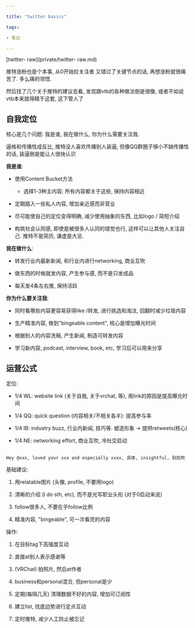 ```yaml
---

title: "twitter basics"

tags:

- 笔记

---
```




[twitter- raw](private/twitter- raw.md)



推特涨粉也是个本事, 从0开始拉关注者 又错过了关键节点的话, 再想涨粉就很痛苦了. 多么痛的领悟.



然后找了几个关于推特的建议去看, 发现跟vtb的各种做法倒是很像, 或者不如说vtb本来就得精于这套, 这下管人了





## 自我定位



核心是几个问题: 我是谁, 我在做什么, 你为什么需要关注我.



逼格和传播性成反比, 推特没人喜欢传播别人装逼, 但像QQ群圈子够小不缺传播性的话, 装逼倒是能让人很快认识



**我是谁**:

- 使用Content Bucket方法

	- 选择1-3种主内容; 所有内容都关于这些, 保持内容相近

- 定期插入一些私人内容, 增加亲近感而非营业

- 尽可能使自己的定位变得明确, 减少使用抽象的东西, 比如logo / 简短介绍

- 构筑社会认同感, 即使是被很多人认同的错觉也行, 这样可以让其他人关注自己. 推特不是简历, 谦虚是大忌.



**我在做什么**:

- 转发行业内最新新闻, 和行业内进行networking, 商业互吹

- 做东西的时候就发内容, 产生参与感, 而不是只发成品

- 每天发4条左右推, 保持活跃



**你为什么要关注我**:

- 同时看哪些内容更容易获得like /转发, 进行挑选和淘汰, 回翻时减少垃圾内容

- 生产精准内容, 做到"bingeable content", 核心是增加曝光时间

- 根据别人的内容洗稿, 产生新闻, 制造可转发内容

- 学习新内容, podcast, interview, book, etc, 学习后可以用来分享







## 运营公式





定位:

- 1/4 WL: website link (关于自我, 关于vrchat, 等), 用link的原因是提高曝光时间

- 1/4 QQ: quick question (内容相关/不相关各半): 提高参与率

- 1/4 IB: industry buzz, 行业内新闻, 技巧等. 塑造形象 -> 提供retweets(核心)

- 1/4 NE: networking effort, 商业互吹, 冷社交启动

```

Hey @xxx, loved your xxx and especially xxxx, 具体, insightful, 别尬吹

```



基础建议:

1. 用relatable图片 (头像, profile, 不要用logo)

2. 清晰的介绍 (I do sth, etc), 而不是光写职业头衔 (对于0启动来说)

3. follow很多人, 不要在乎follow比例

4. 精准内容, "bingeable", 可一次看完的内容





操作:

1. 在目标tag下高强度互动

2. 直接at别人表示感谢等

3. (VRChat) 拍照片, 然后at作者

4. business和personal混合, 但personal是少

5. 定期(每隔几天) 清理数据不好的内容, 增加可订阅性

6. 建立list, 找底边势进行定点互动

7. 定时推特, 减少人工防止被忘记
